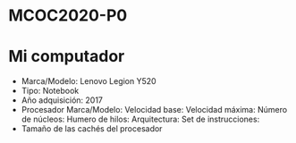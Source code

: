 # MCOC2020-P0

# Mi computador

* Marca/Modelo: Lenovo Legion Y520 
* Tipo: Notebook
* Año adquisición: 2017
* Procesador
  Marca/Modelo: 
  Velocidad base: 
  Velocidad máxima: 
  Número de núcleos: 
  Humero de hilos:
  Arquitectura: 
  Set de instrucciones: 
* Tamaño de las cachés del procesador

